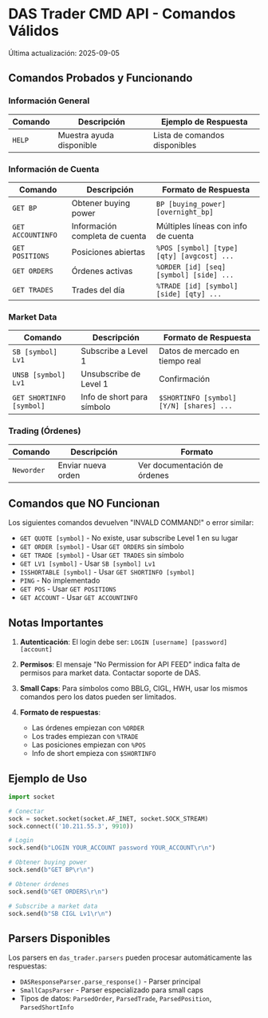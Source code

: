 # DAS Trader CMD API - Comandos Válidos

Última actualización: 2025-09-05

## Comandos Probados y Funcionando

### Información General
| Comando | Descripción | Ejemplo de Respuesta |
|---------|-------------|---------------------|
| `HELP` | Muestra ayuda disponible | Lista de comandos disponibles |

### Información de Cuenta
| Comando | Descripción | Formato de Respuesta |
|---------|-------------|---------------------|
| `GET BP` | Obtener buying power | `BP [buying_power] [overnight_bp]` |
| `GET ACCOUNTINFO` | Información completa de cuenta | Múltiples líneas con info de cuenta |
| `GET POSITIONS` | Posiciones abiertas | `%POS [symbol] [type] [qty] [avgcost] ...` |
| `GET ORDERS` | Órdenes activas | `%ORDER [id] [seq] [symbol] [side] ...` |
| `GET TRADES` | Trades del día | `%TRADE [id] [symbol] [side] [qty] ...` |

### Market Data
| Comando | Descripción | Formato de Respuesta |
|---------|-------------|---------------------|
| `SB [symbol] Lv1` | Subscribe a Level 1 | Datos de mercado en tiempo real |
| `UNSB [symbol] Lv1` | Unsubscribe de Level 1 | Confirmación |
| `GET SHORTINFO [symbol]` | Info de short para símbolo | `$SHORTINFO [symbol] [Y/N] [shares] ...` |

### Trading (Órdenes)
| Comando | Descripción | Formato |
|---------|-------------|---------|
| `Neworder` | Enviar nueva orden | Ver documentación de órdenes |

## Comandos que NO Funcionan

Los siguientes comandos devuelven "INVALD COMMAND!" o error similar:

- `GET QUOTE [symbol]` - No existe, usar subscribe Level 1 en su lugar
- `GET ORDER [symbol]` - Usar `GET ORDERS` sin símbolo
- `GET TRADE [symbol]` - Usar `GET TRADES` sin símbolo  
- `GET LV1 [symbol]` - Usar `SB [symbol] Lv1`
- `ISSHORTABLE [symbol]` - Usar `GET SHORTINFO [symbol]`
- `PING` - No implementado
- `GET POS` - Usar `GET POSITIONS`
- `GET ACCOUNT` - Usar `GET ACCOUNTINFO`

## Notas Importantes

1. **Autenticación**: El login debe ser: `LOGIN [username] [password] [account]`

2. **Permisos**: El mensaje "No Permission for API FEED" indica falta de permisos para market data. Contactar soporte de DAS.

3. **Small Caps**: Para símbolos como BBLG, CIGL, HWH, usar los mismos comandos pero los datos pueden ser limitados.

4. **Formato de respuestas**: 
   - Las órdenes empiezan con `%ORDER`
   - Los trades empiezan con `%TRADE`
   - Las posiciones empiezan con `%POS`
   - Info de short empieza con `$SHORTINFO`

## Ejemplo de Uso

```python
import socket

# Conectar
sock = socket.socket(socket.AF_INET, socket.SOCK_STREAM)
sock.connect(('10.211.55.3', 9910))

# Login
sock.send(b"LOGIN YOUR_ACCOUNT password YOUR_ACCOUNT\r\n")

# Obtener buying power
sock.send(b"GET BP\r\n")

# Obtener órdenes
sock.send(b"GET ORDERS\r\n")

# Subscribe a market data
sock.send(b"SB CIGL Lv1\r\n")
```

## Parsers Disponibles

Los parsers en `das_trader.parsers` pueden procesar automáticamente las respuestas:

- `DASResponseParser.parse_response()` - Parser principal
- `SmallCapsParser` - Parser especializado para small caps
- Tipos de datos: `ParsedOrder`, `ParsedTrade`, `ParsedPosition`, `ParsedShortInfo`
